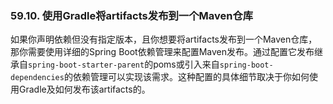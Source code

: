 ### 59.10. 使用Gradle将artifacts发布到一个Maven仓库

如果你声明依赖但没有指定版本，且你想要将artifacts发布到一个Maven仓库，那你需要使用详细的Spring Boot依赖管理来配置Maven发布。通过配置它发布继承自`spring-boot-starter-parent`的poms或引入来自`spring-boot-dependencies`的依赖管理可以实现该需求。这种配置的具体细节取决于你如何使用Gradle及如何发布该artifacts的。
